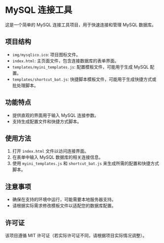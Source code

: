 

# MySQL 连接工具

这是一个简单的 MySQL 连接工具项目，用于快速连接和管理 MySQL 数据库。

## 项目结构
- `img/mysqlico.ico`: 项目图标文件。
- `index.html`: 主页面文件，包含连接数据库的表单界面。
- `templates/myini_templates.js`: 配置模板文件，可能用于生成 MySQL 配置。
- `templates/shortcut_bat.js`: 快捷脚本模板文件，可能用于生成快捷方式或批处理脚本。

## 功能特点
- 提供直观的界面用于输入 MySQL 连接参数。
- 支持生成配置文件和快捷方式脚本。

## 使用方法
1. 打开 `index.html` 文件以访问连接界面。
2. 在表单中输入 MySQL 数据库的相关连接信息。
3. 使用 `myini_templates.js` 和 `shortcut_bat.js` 来生成所需的配置和快捷方式脚本。

## 注意事项
- 确保在支持的环境中运行，可能需要本地服务器支持。
- 请根据实际需求修改模板文件以适配您的数据库配置。

## 许可证
该项目遵循 MIT 许可证（若实际许可证不同，请根据项目实际情况调整）。